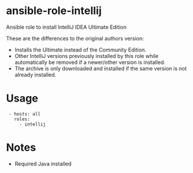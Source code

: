 ansible-role-intellij
=====================

Ansible role to install IntelliJ IDEA Ultimate Edition

These are the differences to the original authors version:

* Installs the Ultimate instead of the Community Edition.
* Other IntelliJ versions previously installed by this role while automatically be removed if a newer/other version is installed.
* The archive is only downloaded and installed if the same version is not already installed.

# Usage
```
 - hosts: all
   roles:
     - intellij
```

# Notes
- Required Java installed
